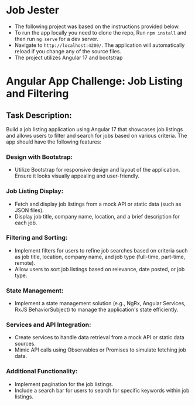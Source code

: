 # Job Jester
- The following project was based on the instructions provided below.
- To run the app locally you need to clone the repo, Run `npm install` and then run `ng serve` for a dev server.
- Navigate to `http://localhost:4200/`. The application will automatically reload if you change any of the source files.
- The project utilizes Angular 17 and bootstrap

# Angular App Challenge: Job Listing and Filtering

## Task Description:

Build a job listing application using Angular 17 that showcases job listings and allows users to filter and search for jobs based on various criteria. The app should have the following features:

### Design with Bootstrap:
- Utilize Bootstrap for responsive design and layout of the application. Ensure it looks visually appealing and user-friendly.

### Job Listing Display:
- Fetch and display job listings from a mock API or static data (such as JSON files).
- Display job title, company name, location, and a brief description for each job.

### Filtering and Sorting:
- Implement filters for users to refine job searches based on criteria such as job title, location, company name, and job type (full-time, part-time, remote).
- Allow users to sort job listings based on relevance, date posted, or job type.

### State Management:
- Implement a state management solution (e.g., NgRx, Angular Services, RxJS BehaviorSubject) to manage the application's state efficiently.

### Services and API Integration:
- Create services to handle data retrieval from a mock API or static data sources.
- Mimic API calls using Observables or Promises to simulate fetching job data.

### Additional Functionality:
- Implement pagination for the job listings.
- Include a search bar for users to search for specific keywords within job listings.
